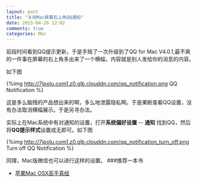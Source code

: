 ```yaml
---
layout: post
title: "关闭Mac屏幕右上角QQ通知"
date: 2015-04-26 12:02
comments: true
categories: Mac
---
```

前段时间看到QQ提示更新，于是手贱了一次升级到了QQ for Mac V4.0.1,最不爽的一件事在屏幕的右上角多出来了一个横幅，内容就是别人发给你的消息的内容。
<!--more-->
如下图   

{%img http://7jpolu.com1.z0.glb.clouddn.com/qq_notification.png QQ Notification %}

这是多么脑残的产品想出来的啊，多么地泄露隐私啊。于是果断查看QQ设置，没有办法取消横幅展示。于是另寻办法。


实际上在Mac系统中有对通知的设置，打开**系统偏好设置** -- **通知** 找到QQ，然后将**QQ提示样式**设置成无即可。如下图


{%img http://7jpolu.com1.z0.glb.clouddn.com/qq_notification_turn_off.png Turn off QQ Notification %}

同理，Mac版微信也可以进行这样的设置。
###推荐一本书
  * [苹果Mac OSX高手真经](http://www.amazon.cn/gp/product/B00P0GDLGO/ref=as_li_qf_sp_asin_il_tl?ie=UTF8&camp=536&creative=3200&creativeASIN=B00P0GDLGO&linkCode=as2&tag=droidyue-23)

